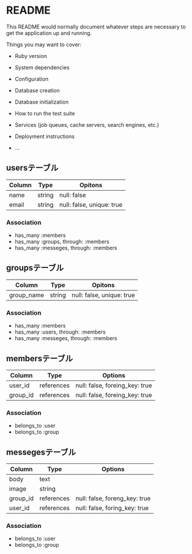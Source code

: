 # README

This README would normally document whatever steps are necessary to get the
application up and running.

Things you may want to cover:

* Ruby version

* System dependencies

* Configuration

* Database creation

* Database initialization

* How to run the test suite

* Services (job queues, cache servers, search engines, etc.)

* Deployment instructions

* ...


## usersテーブル
|Column|Type|Opitons|
|------|----|-------|
|name|string|null: false|
|email|string|null: false, unique: true|

### Association
- has_many :members
- has_many :groups,   through: :members
- has_many :messeges, through: :members

## groupsテーブル
|Column|Type|Opitons|
|------|----|-------|
|group_name|string|null: false, unique: true|

### Association
- has_many :members
- has_many :users,    through: :members
- has_many :messeges, through: :members


## membersテーブル

|Column|Type|Options|
|------|----|-------|
|user_id|references|null: false, foreing_key: true|
|group_id|references|null: false, foreing_key: true|

### Association
- belongs_to :user
- belongs_to :group


## messegesテーブル
|Column|Type|Options|
|------|----|-------|
|body|text||
|image|string||
|group_id|references|null: false, foreng_key: true|
|user_id|references|null: false, foring_key: true|

### Association
- belongs_to :user
- belongs_to :group
